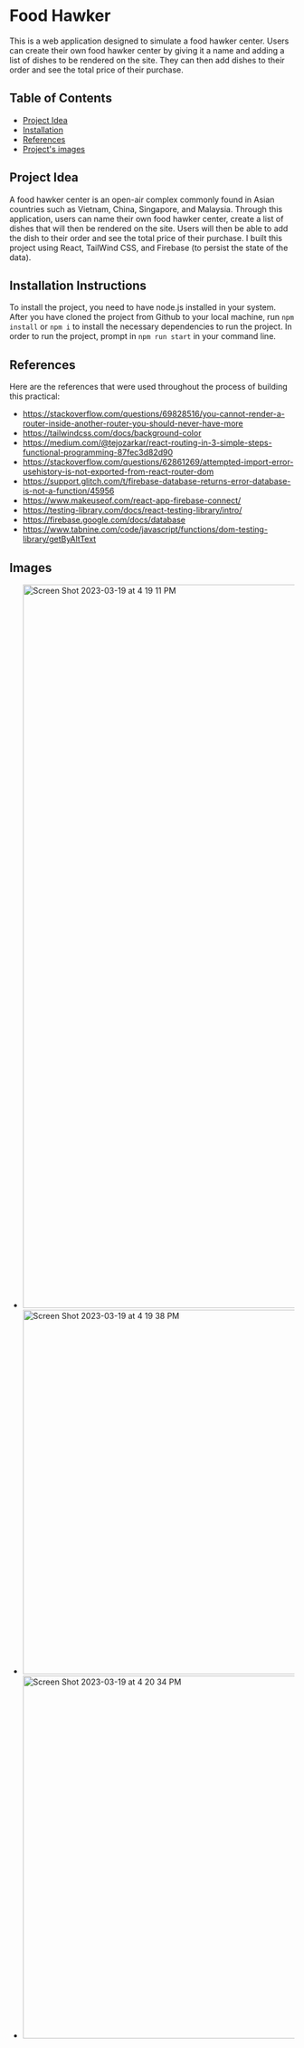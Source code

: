 # Food Hawker

This is a web application designed to simulate a food hawker center. Users can create their own food hawker center by giving it a name and adding a list of dishes to be rendered on the site. They can then add dishes to their order and see the total price of their purchase.

## Table of Contents

- [Project Idea](#project-idea)
- [Installation](#installation)
- [References](#references)
- [Project's images](#images)

## Project Idea

A food hawker center is an open-air complex commonly found in Asian countries such as Vietnam, China, Singapore, and Malaysia. Through this application, users can name their own food hawker center, create a list of dishes that will then be rendered on the site. Users will then be able to add the dish to their order and see the total price of their purchase. I built this project using React, TailWind CSS, and Firebase (to persist the state of the data).

## Installation Instructions

To install the project, you need to have node.js installed in your system. After you have cloned the project from Github to your local machine, run `npm install` or `npm i` to install the necessary dependencies to run the project. In order to run the project, prompt in `npm run start` in your command line.

## References

Here are the references that were used throughout the process of building this practical:

- https://stackoverflow.com/questions/69828516/you-cannot-render-a-router-inside-another-router-you-should-never-have-more
- https://tailwindcss.com/docs/background-color
- https://medium.com/@tejozarkar/react-routing-in-3-simple-steps-functional-programming-87fec3d82d90
- https://stackoverflow.com/questions/62861269/attempted-import-error-usehistory-is-not-exported-from-react-router-dom
- https://support.glitch.com/t/firebase-database-returns-error-database-is-not-a-function/45956
- https://www.makeuseof.com/react-app-firebase-connect/
- https://testing-library.com/docs/react-testing-library/intro/
- https://firebase.google.com/docs/database
- https://www.tabnine.com/code/javascript/functions/dom-testing-library/getByAltText

## Images

- <img width="1277" alt="Screen Shot 2023-03-19 at 4 19 11 PM" src="https://user-images.githubusercontent.com/61608148/226206918-d46dc1be-be04-4efe-a944-118bc65bd71a.png">
- <img width="643" alt="Screen Shot 2023-03-19 at 4 19 38 PM" src="https://user-images.githubusercontent.com/61608148/226206919-549c4ec0-f0ae-46bb-b3bd-31761610fbbf.png">
- <img width="640" alt="Screen Shot 2023-03-19 at 4 20 34 PM" src="https://user-images.githubusercontent.com/61608148/226206921-a7169e5c-958e-4fd8-b1bd-4116b4af5dcc.png">
